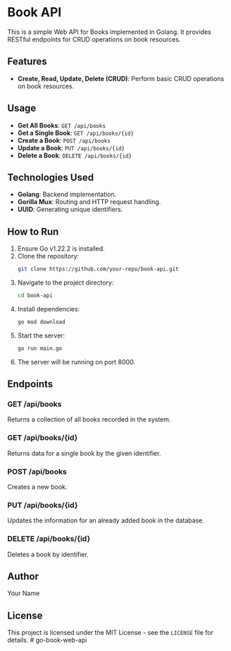 # Book API

This is a simple Web API for Books implemented in Golang. It provides RESTful endpoints for CRUD operations on book resources.

## Features

- **Create, Read, Update, Delete (CRUD)**: Perform basic CRUD operations on book resources.

## Usage

- **Get All Books**: `GET /api/books`
- **Get a Single Book**: `GET /api/books/{id}`
- **Create a Book**: `POST /api/books`
- **Update a Book**: `PUT /api/books/{id}`
- **Delete a Book**: `DELETE /api/books/{id}`

## Technologies Used

- **Golang**: Backend implementation.
- **Gorilla Mux**: Routing and HTTP request handling.
- **UUID**: Generating unique identifiers.

## How to Run

1. Ensure Go v1.22.2 is installed.
2. Clone the repository:
    ```sh
    git clone https://github.com/your-repo/book-api.git
    ```
3. Navigate to the project directory:
    ```sh
    cd book-api
    ```
4. Install dependencies:
    ```sh
    go mod download
    ```
5. Start the server:
    ```sh
    go run main.go
    ```
6. The server will be running on port 8000.

## Endpoints

### GET /api/books

Returns a collection of all books recorded in the system.

### GET /api/books/{id}

Returns data for a single book by the given identifier.

### POST /api/books

Creates a new book.

### PUT /api/books/{id}

Updates the information for an already added book in the database.

### DELETE /api/books/{id}

Deletes a book by identifier.

## Author

Your Name

## License

This project is licensed under the MIT License - see the `LICENSE` file for details.
#   g o - b o o k - w e b - a p i  
 